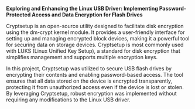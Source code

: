 **Exploring and Enhancing the Linux USB Driver: Implementing Password-Protected Access and Data Encryption for Flash Drives**

Cryptsetup is an open-source utility designed to facilitate disk encryption using the dm-crypt kernel module. It provides a user-friendly interface for setting up and managing encrypted block devices, making it a powerful tool for securing data on storage devices. Cryptsetup is most commonly used with LUKS (Linux Unified Key Setup), a standard for disk encryption that simplifies management and supports multiple encryption keys.

In this project, Cryptsetup was utilized to secure USB flash drives by encrypting their contents and enabling password-based access. The tool ensures that all data stored on the device is encrypted transparently, protecting it from unauthorized access even if the device is lost or stolen. By leveraging Cryptsetup, robust encryption was implemented without requiring any modifications to the Linux USB driver.

